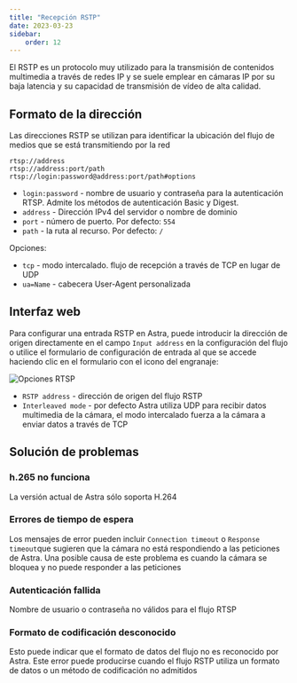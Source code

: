 ```yaml
---
title: "Recepción RSTP"
date: 2023-03-23
sidebar:
    order: 12
---
```


El RSTP es un protocolo muy utilizado para la transmisión de contenidos multimedia a través de redes IP y se suele emplear en cámaras IP por su baja latencia y su capacidad de transmisión de vídeo de alta calidad.

## Formato de la dirección[](/es/astra/receiving/ip/rtsp#address-format)

Las direcciones RSTP se utilizan para identificar la ubicación del flujo de medios que se está transmitiendo por la red

```
rtsp://address
rtsp://address:port/path
rtsp://login:password@address:port/path#options
```

- `login:password` - nombre de usuario y contraseña para la autenticación RTSP. Admite los métodos de autenticación Basic y Digest.
- `address` - Dirección IPv4 del servidor o nombre de dominio
- `port` - número de puerto. Por defecto: `554`
- `path` - la ruta al recurso. Por defecto: `/`

Opciones:

- `tcp` - modo intercalado. flujo de recepción a través de TCP en lugar de UDP
- `ua=Name` - cabecera User-Agent personalizada

## Interfaz web[](/es/astra/receiving/ip/rtsp#web-interface)

Para configurar una entrada RSTP en Astra, puede introducir la dirección de origen directamente en el campo `Input address` en la configuración del flujo o utilice el formulario de configuración de entrada al que se accede haciendo clic en el formulario con el icono del engranaje:

![Opciones RTSP](https://cdn.cesbo.com/help/astra/receiving/ip/rtsp/options.png)

- `RSTP address` - dirección de origen del flujo RSTP
- `Interleaved mode` - por defecto Astra utiliza UDP para recibir datos multimedia de la cámara, el modo intercalado fuerza a la cámara a enviar datos a través de TCP

## Solución de problemas[](/es/astra/receiving/ip/rtsp#troubleshooting)

### h.265 no funciona

La versión actual de Astra sólo soporta H.264

### Errores de tiempo de espera

Los mensajes de error pueden incluir `Connection timeout` o `Response timeout`que sugieren que la cámara no está respondiendo a las peticiones de Astra. Una posible causa de este problema es cuando la cámara se bloquea y no puede responder a las peticiones

### Autenticación fallida

Nombre de usuario o contraseña no válidos para el flujo RTSP

### Formato de codificación desconocido

Esto puede indicar que el formato de datos del flujo no es reconocido por Astra. Este error puede producirse cuando el flujo RSTP utiliza un formato de datos o un método de codificación no admitidos

